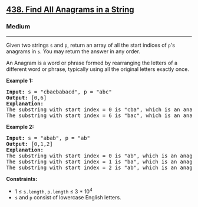 <h2><a href="https://leetcode.com/problems/find-all-anagrams-in-a-string">438. Find All Anagrams in a String</a></h2>
<h3>Medium</h3>
<hr>
<p>Given two strings <code>s</code> and <code>p</code>, return an array of all the start indices of <code>p</code>'s anagrams in <code>s</code>. You may return the answer in any order.</p>
<p>An Anagram is a word or phrase formed by rearranging the letters of a different word or phrase, typically using all the original letters exactly once.</p>

<p><strong>Example 1:</strong></p>
<pre>
<strong>Input:</strong> s = "cbaebabacd", p = "abc"
<strong>Output:</strong> [0,6]
<strong>Explanation:</strong>
The substring with start index = 0 is "cba", which is an anagram of "abc".
The substring with start index = 6 is "bac", which is an anagram of "abc".
</pre>

<p><strong>Example 2:</strong></p>
<pre>
<strong>Input:</strong> s = "abab", p = "ab"
<strong>Output:</strong> [0,1,2]
<strong>Explanation:</strong>
The substring with start index = 0 is "ab", which is an anagram of "ab".
The substring with start index = 1 is "ba", which is an anagram of "ab".
The substring with start index = 2 is "ab", which is an anagram of "ab".
</pre>

<p><strong>Constraints:</strong></p>
<ul>
<li>1 ≤ <code>s.length</code>, <code>p.length</code> ≤ 3 * 10<sup>4</sup></li>
<li><code>s</code> and <code>p</code> consist of lowercase English letters.</li>
</ul>

